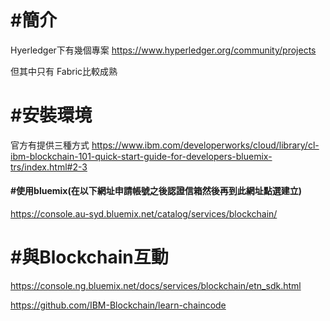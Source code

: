 # #簡介
Hyerledger下有幾個專案
https://www.hyperledger.org/community/projects

但其中只有 Fabric比較成熟


# #安裝環境

官方有提供三種方式
https://www.ibm.com/developerworks/cloud/library/cl-ibm-blockchain-101-quick-start-guide-for-developers-bluemix-trs/index.html#2-3


#### #使用bluemix(在以下網址申請帳號之後認證信箱然後再到此網址點選建立)
https://console.au-syd.bluemix.net/catalog/services/blockchain/



# #與Blockchain互動


https://console.ng.bluemix.net/docs/services/blockchain/etn_sdk.html

https://github.com/IBM-Blockchain/learn-chaincode